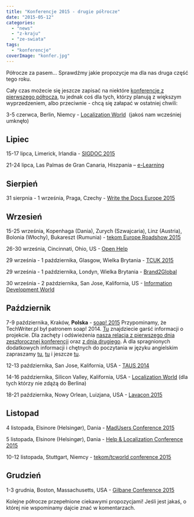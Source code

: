 ```yaml
---
title: "Konferencje 2015 - drugie półrocze"
date: "2015-05-12"
categories:
  - "news"
  - "z-kraju"
  - "ze-swiata"
tags:
  - "konferencje"
coverImage: "konfer.jpg"
---
```


Półrocze za pasem... Sprawdźmy jakie propozycje ma dla nas druga część tego roku.

Cały czas możecie się jeszcze zapisać na niektóre [konferencje z pierwszego półrocza](http://techwriter.pl/konferencje-2015-pierwsze-polrocze/ "Konferencje pierwsze półrocze 2015"), tu jednak coś dla tych, którzy planują z większym wyprzedzeniem, albo przeciwnie - chcą się załapać w ostatniej chwili:

3-5 czerwca, Berlin, Niemcy - [Localization World](http://www.locworld.com/ "Localization World")  (jakoś nam wcześniej umknęło)

## Lipiec

15-17 lipca, Limerick, Irlandia - [SIGDOC 2015](http://sigdoc.acm.org/conference/2015/ "SIGDOC 2015")

21-24 lipca, Las Palmas de Gran Canaria, Hiszpania – [e-Learning](http://elearning-conf.org/ "E-learning")

## Sierpień

31 sierpnia - 1 września, Praga, Czechy - [Write the Docs Europe 2015](http://www.writethedocs.org/conf/eu/2015/ "Write the Docs 2015")

## Wrzesień

15-25 września, Kopenhaga (Dania), Zurych (Szwajcaria), Linz (Austria), Bolonia (Włochy), Bukareszt (Rumunia) - [tekom Europe Roadshow 2015](http://conferences.tekom.de/tekom-europe-roadshow-2015/tekom-europe-roadshow-2015/ "tekom Roadshow 2015")

26-30 września, Cincinnati, Ohio, US - [Open Help](http://www.openhelpconference.com/ "Open Help")

29 września - 1 października, Glasgow, Wielka Brytania - [TCUK 2015](http://technicalcommunicationuk.com/ "TCUK 2015")

29 września - 1 października, Londyn, Wielka Brytania - [Brand2Global](http://www.brand2global.com/ "Brand2global")

30 września - 2 pażdziernika, San Jose, Kalifornia, US - [Information Development World](https://www.etouches.com/ehome/113382 "IDW 2015")

## Październik

7-9 października, Kraków, **Polska** - [soap! 2015](http://soapconf.com/ "soap! 2015") Przypominamy, że TechWriter.pl był patronem soap! 2014. [Tu](http://techwriter.pl/mydlo-lubi-zabawe/ "Mydło lubi zabawę") znajdziecie garść informacji o projekcie. Dla zachęty i odświeżenia [nasza relacja z pierwszego dnia zeszłorocznej konferencji](http://techwriter.pl/soap-2014-relacja-z-pierwszego-dnia/ "Dzień pierwszy") oraz [z dnia drugiego](http://techwriter.pl/soap-2014-relacja-z-drugiego-dnia/ "Dzień drugi"). A dla spragnionych dodatkowych informacji i chętnych do poczytania w języku angielskim zapraszamy [tu](http://techwriter.pl/soap-2014-summary-of-day-1/ "Day 1"), [tu](http://techwriter.pl/soap-2014-summary-of-day-2/ "Day 2") i jeszcze [tu](http://techwriter.pl/soap-just-wants-to-have-fun/ "Summary").

12-13 października, San Jose, Kalifornia, USA - [TAUS 2014](https://events.taus.net/events/conferences/taus-annual-conference-2015 "TAUS 2015")

14-16 października, Silicon Valley, Kalifornia, USA - [Localization World](http://www.locworld.com/events/locworld29-silicon-valley-2015/ "Localization World") (dla tych którzy nie zdążą do Berlina)

18-21 października, Nowy Orlean, Luizjana, USA - [Lavacon 2015](http://lavacon.org "Lavacon 2015")

## Listopad

4 listopada, Elsinore (Helsingør), Dania - [MadUsers Conference 2015](http://write2users.com/madusers-conference-2015/ "MadUsers 2015")

5 listopada, Elsinore (Helsingør), Dania - [Help & Localization Conference 2015](http://write2users.com/help-localization-conference-2015/ "Help&Localization 2015")

10-12 listopada, Stuttgart, Niemcy - [tekom/tcworld conference 2015](http://conferences.tekom.de/tcworld15/tcworld15/ "tcworld 2015")

## Grudzień

1-3 grudnia, Boston, Massachusetts, USA - [Gilbane Conference 2015](http://gilbaneconference.com/2015/ "Gilbane Conference 2015")



Kolejne półrocze przepełnione ciekawymi propozycjami! Jeśli jest jakaś, o której nie wspominamy dajcie znać w komentarzach.
